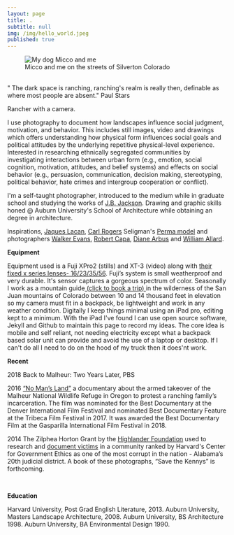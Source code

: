```yaml
---
layout: page
title: .
subtitle: null
img: /img/hello_world.jpeg
published: true
---
```


<figure>
<img src="https://jonkalev.s3-us-west-2.amazonaws.com/ME-20191221-DSCF2555+copy.jpg" alt=" My dog Micco and me">
  <figcaption> Micco and me on the streets of Silverton Colorado</figcaption>
  </figure>
<br  />
" The dark space is ranching, ranching's realm is really then, definable as where most people are absent."
Paul Stars

<p> Rancher with a camera.
  <p>
  I use photography to document how landscapes influence social judgment, motivation, and behavior. This includes still images, video and drawings which offers understanding how physical form influences social goals and political attitudes by the underlying repetitive physical-level experience.
  Interested in researching ethnically segregated communities by investigating interactions between urban form (e.g., emotion, social cognition, motivation, attitudes, and belief systems) and effects on social behavior (e.g., persuasion, communication, decision making, stereotyping, political behavior, hate crimes and intergroup cooperation or conflict). 
  <p>I'm a self-taught photographer, introduced to the medium while in graduate school and studying the works of <a href="https://en.wikipedia.org/wiki/J._B._Jackson">J.B. Jackson</a>. Drawing and graphic skills honed @ Auburn University's School of Architecture while obtaining an degree in architecture.

<p>Inspirations, <a href="https://en.wikipedia.org/wiki/Jacques_Lacan">Jaques Lacan</a>, <a href="https://en.wikipedia.org/wiki/Carl_Rogers">Carl Rogers</a> Seligman's <a href="https://www.huffingtonpost.com/david-sze/the-father-of-positive-ps_b_7600226.html">Perma model</a> and photographers <a href="https://en.wikipedia.org/wiki/Walker_Evans">Walker Evans</a>, <a href="https://en.wikipedia.org/wiki/Robert_Capa">Robert Capa</a>, <a href="https://en.wikipedia.org/wiki/Diane_Arbus">Diane Arbus</a> and <a href="https://www.williamalbertallard.com/">William Allard</a>. 

  <br  />
<p>
<strong>Equipment</strong> 
 <p>Equipment used is a Fuji XPro2 (stills) and XT-3 (video) along with <a href="https://www.fujifilmusa.com/products/digital_cameras/x-lenses/">their fixed x series lenses- 16/23/35/56</a>. Fuji’s system is small weatherproof and very durable. It's sensor captures a gorgeous spectrum of color.  
   Seasonally I work as a mountain guide<a href="https://www.sanjuanbackcountry.com"> (click to book a trip) </a> in the wilderness of the San Juan mountains of Colorado between 10 and 14 thousand feet in elevation so my camera must fit in a backpack, be lightweight and work in any weather condition. 
Digitally I keep things minimal using an iPad pro, editing kept to a minimum. With the iPad I've found I can use open source software, Jekyll and Github to maintain this page to record my ideas. The core idea is mobile and self reliant, not needing electricity except what a backpack based solar unit can provide and avoid the use of a laptop or desktop. If I can't do all I need to do on the hood of my truck then it does'nt work.

   <br  />
<p>
<strong>Recent</strong>
  <p> 2018 Back to Malheur: Two Years Later, PBS
  
  <p>2016 <a href="https://www.pbs.org/video/no-mans-land-trailer-yuftvd/">“No Man’s Land”</a> a documentary about the armed takeover of the Malheur National Wildlife Refuge in Oregon to protest a ranching family’s incarceration. The film was nominated for the Best Documentary at the Denver International Film Festival and nominated Best Documentary Feature at the Tribeca Film Festival in 2017. It was awarded the Best Documentary Film at the Gasparilla International Film Festival in 2018. 
    
<p>2014 The Zilphea Horton Grant by the <a href="https://www.highlandercenter.org">Highlander Foundation</a> used to research and <a href="https://medium.com/@jonbcarroll/leaked-documents-reveal-dothan-police-department-alleged-to-have-planted-drugs-f89109dc196e"> document victims</a> in a community ranked by Harvard's Center for Government Ethics as one of the most corrupt in the nation - Alabama’s 20th judicial district. A book of these photographs, “Save the Kennys” is forthcoming.
<p>

  <br  />
<p>
<strong>Education</strong>
  
<p>
Harvard University, Post Grad English Literature, 2013.
Auburn University, Masters Landscape Architecture, 2008.
Auburn University, BS Architecture 1998.
Auburn University, BA Environmental Design 1990.
